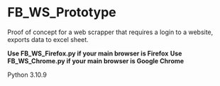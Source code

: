 # FB_WS_Prototype
Proof of concept for a web scrapper that requires a login to a website, exports data to excel sheet.

<b>Use FB_WS_Firefox.py if your main browser is Firefox</b>
<b>Use FB_WS_Chrome.py if your main browser is Google Chrome</b>

Python 3.10.9
